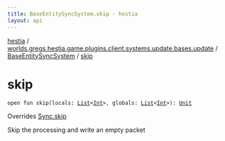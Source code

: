 ```yaml
---
title: BaseEntitySyncSystem.skip - hestia
layout: api
---
```


<div class='api-docs-breadcrumbs'><a href="../../index.html">hestia</a> / <a href="../index.html">worlds.gregs.hestia.game.plugins.client.systems.update.bases.update</a> / <a href="index.html">BaseEntitySyncSystem</a> / <a href="./skip.html">skip</a></div>

# skip

<div class="signature"><code><span class="keyword">open</span> <span class="keyword">fun </span><span class="identifier">skip</span><span class="symbol">(</span><span class="parameterName" id="worlds.gregs.hestia.game.plugins.client.systems.update.bases.update.BaseEntitySyncSystem$skip(kotlin.collections.List((kotlin.Int)), kotlin.collections.List((kotlin.Int)))/locals">locals</span><span class="symbol">:</span>&nbsp;<a href="https://kotlinlang.org/api/latest/jvm/stdlib/kotlin.collections/-list/index.html"><span class="identifier">List</span></a><span class="symbol">&lt;</span><a href="https://kotlinlang.org/api/latest/jvm/stdlib/kotlin/-int/index.html"><span class="identifier">Int</span></a><span class="symbol">&gt;</span><span class="symbol">, </span><span class="parameterName" id="worlds.gregs.hestia.game.plugins.client.systems.update.bases.update.BaseEntitySyncSystem$skip(kotlin.collections.List((kotlin.Int)), kotlin.collections.List((kotlin.Int)))/globals">globals</span><span class="symbol">:</span>&nbsp;<a href="https://kotlinlang.org/api/latest/jvm/stdlib/kotlin.collections/-list/index.html"><span class="identifier">List</span></a><span class="symbol">&lt;</span><a href="https://kotlinlang.org/api/latest/jvm/stdlib/kotlin/-int/index.html"><span class="identifier">Int</span></a><span class="symbol">&gt;</span><span class="symbol">)</span><span class="symbol">: </span><a href="https://kotlinlang.org/api/latest/jvm/stdlib/kotlin/-unit/index.html"><span class="identifier">Unit</span></a></code></div>

Overrides <a href="../../worlds.gregs.hestia.game.api.update/-sync/skip.html">Sync.skip</a>

Skip the processing and write an empty packet

